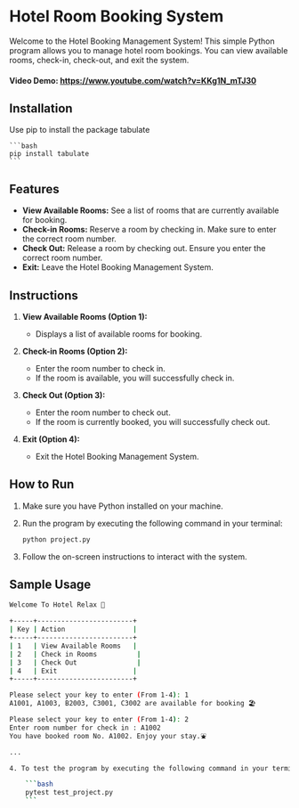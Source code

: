 # Hotel Room Booking System

Welcome to the Hotel Booking Management System! This simple Python program allows you to manage hotel room bookings. You can view available rooms, check-in, check-out, and exit the system.

#### Video Demo:  <https://www.youtube.com/watch?v=KKg1N_mTJ30>

## Installation
Use pip to install the package tabulate

    ```bash
    pip install tabulate
    ```
## Features

- **View Available Rooms:** See a list of rooms that are currently available for booking.
- **Check-in Rooms:** Reserve a room by checking in. Make sure to enter the correct room number.
- **Check Out:** Release a room by checking out. Ensure you enter the correct room number.
- **Exit:** Leave the Hotel Booking Management System.

## Instructions

1. **View Available Rooms (Option 1):**
   - Displays a list of available rooms for booking.

2. **Check-in Rooms (Option 2):**
   - Enter the room number to check in.
   - If the room is available, you will successfully check in.

3. **Check Out (Option 3):**
   - Enter the room number to check out.
   - If the room is currently booked, you will successfully check out.

4. **Exit (Option 4):**
   - Exit the Hotel Booking Management System.

## How to Run

1. Make sure you have Python installed on your machine.
2. Run the program by executing the following command in your terminal:

    ```bash
    python project.py
    ```

3. Follow the on-screen instructions to interact with the system.

## Sample Usage

```bash
Welcome To Hotel Relax 🏰

+-----+------------------------+
| Key | Action                 |
+-----+------------------------+
| 1   | View Available Rooms   |
| 2   | Check in Rooms          |
| 3   | Check Out               |
| 4   | Exit                   |
+-----+------------------------+

Please select your key to enter (From 1-4): 1
A1001, A1003, B2003, C3001, C3002 are available for booking 🏖️

Please select your key to enter (From 1-4): 2
Enter room number for check in : A1002
You have booked room No. A1002. Enjoy your stay.⛲

...

4. To test the program by executing the following command in your terminal:

    ```bash
    pytest test_project.py
    ```

